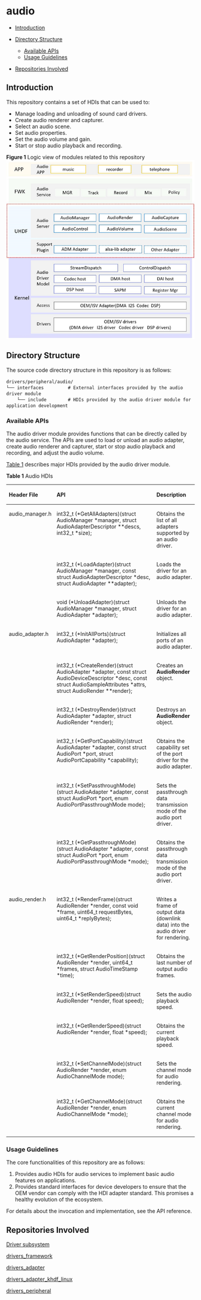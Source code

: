 # audio<a name="EN-US_TOPIC_0000001078525242"></a>

-   [Introduction](#section11660541593)
-   [Directory Structure](#section161941989596)
    -   [Available APIs](#section1551164914237)
    -   [Usage Guidelines](#section129654513264)

-   [Repositories Involved](#section1371113476307)

## Introduction<a name="section11660541593"></a>

This repository contains a set of HDIs that can be used to:

-   Manage loading and unloading of sound card drivers.
-   Create audio renderer and capturer.
-   Select an audio scene.
-   Set audio properties.
-   Set the audio volume and gain.
-   Start or stop audio playback and recording.

**Figure  1**  Logic view of modules related to this repository<a name="fig3672817152110"></a>
![](figures/logic-view-of-modules-related-to-this-repository.png "logic-view-of-modules-related-to-this-repository")

## Directory Structure<a name="section161941989596"></a>

The source code directory structure in this repository is as follows:

```
drivers/peripheral/audio/
└── interfaces         # External interfaces provided by the audio driver module
    └── include        # HDIs provided by the audio driver module for application development
```

### Available APIs<a name="section1551164914237"></a>

The audio driver module provides functions that can be directly called by the audio service. The APIs are used to load or unload an audio adapter, create audio renderer and capturer, start or stop audio playback and recording, and adjust the audio volume.

[Table 1](#table1513255710559)  describes major HDIs provided by the audio driver module.

**Table  1**  Audio HDIs

<a name="table1513255710559"></a>
<table><thead align="left"><tr id="row171321857155517"><th class="cellrowborder" valign="top" width="10.721072107210723%" id="mcps1.2.4.1.1"><p id="p6132957115511"><a name="p6132957115511"></a><a name="p6132957115511"></a>Header File</p>
</th>
<th class="cellrowborder" valign="top" width="66.36663666366637%" id="mcps1.2.4.1.2"><p id="p14132125715552"><a name="p14132125715552"></a><a name="p14132125715552"></a>API</p>
</th>
<th class="cellrowborder" valign="top" width="22.912291229122914%" id="mcps1.2.4.1.3"><p id="p18132205755516"><a name="p18132205755516"></a><a name="p18132205755516"></a>Description</p>
</th>
</tr>
</thead>
<tbody><tr id="row13132357165514"><td class="cellrowborder" rowspan="3" valign="top" width="10.721072107210723%" headers="mcps1.2.4.1.1 "><p id="p15132185775510"><a name="p15132185775510"></a><a name="p15132185775510"></a>audio_manager.h</p>
<p id="p18132157175510"><a name="p18132157175510"></a><a name="p18132157175510"></a></p>
<p id="p2133757135510"><a name="p2133757135510"></a><a name="p2133757135510"></a></p>
</td>
<td class="cellrowborder" valign="top" width="66.36663666366637%" headers="mcps1.2.4.1.2 "><p id="p11132857135517"><a name="p11132857135517"></a><a name="p11132857135517"></a>int32_t (*GetAllAdapters)(struct AudioManager *manager, struct AudioAdapterDescriptor **descs, int32_t *size);</p>
</td>
<td class="cellrowborder" valign="top" width="22.912291229122914%" headers="mcps1.2.4.1.3 "><p id="p213285715558"><a name="p213285715558"></a><a name="p213285715558"></a>Obtains the list of all adapters supported by an audio driver.</p>
</td>
</tr>
<tr id="row9132135715515"><td class="cellrowborder" valign="top" headers="mcps1.2.4.1.1 "><p id="p16133957155517"><a name="p16133957155517"></a><a name="p16133957155517"></a>int32_t (*LoadAdapter)(struct AudioManager *manager, const struct AudioAdapterDescriptor *desc, struct AudioAdapter **adapter);</p>
</td>
<td class="cellrowborder" valign="top" headers="mcps1.2.4.1.2 "><p id="p113315745519"><a name="p113315745519"></a><a name="p113315745519"></a>Loads the driver for an audio adapter.</p>
</td>
</tr>
<tr id="row171330575555"><td class="cellrowborder" valign="top" headers="mcps1.2.4.1.1 "><p id="p913315573557"><a name="p913315573557"></a><a name="p913315573557"></a>void (*UnloadAdapter)(struct AudioManager *manager, struct AudioAdapter *adapter);</p>
</td>
<td class="cellrowborder" valign="top" headers="mcps1.2.4.1.2 "><p id="p1413365765514"><a name="p1413365765514"></a><a name="p1413365765514"></a>Unloads the driver for an audio adapter.</p>
</td>
</tr>
<tr id="row1513316577554"><td class="cellrowborder" rowspan="6" valign="top" width="10.721072107210723%" headers="mcps1.2.4.1.1 "><p id="p15133657185517"><a name="p15133657185517"></a><a name="p15133657185517"></a>audio_adapter.h</p>
<p id="p1513315717555"><a name="p1513315717555"></a><a name="p1513315717555"></a></p>
<p id="p81331057125513"><a name="p81331057125513"></a><a name="p81331057125513"></a></p>
<p id="p18703206155812"><a name="p18703206155812"></a><a name="p18703206155812"></a></p>
<p id="p17186692581"><a name="p17186692581"></a><a name="p17186692581"></a></p>
<p id="p28322099581"><a name="p28322099581"></a><a name="p28322099581"></a></p>
</td>
<td class="cellrowborder" valign="top" width="66.36663666366637%" headers="mcps1.2.4.1.2 "><p id="p1213365714550"><a name="p1213365714550"></a><a name="p1213365714550"></a>int32_t (*InitAllPorts)(struct AudioAdapter *adapter);</p>
</td>
<td class="cellrowborder" valign="top" width="22.912291229122914%" headers="mcps1.2.4.1.3 "><p id="p201331557185512"><a name="p201331557185512"></a><a name="p201331557185512"></a>Initializes all ports of an audio adapter.</p>
</td>
</tr>
<tr id="row171331657185514"><td class="cellrowborder" valign="top" headers="mcps1.2.4.1.1 "><p id="p913305715553"><a name="p913305715553"></a><a name="p913305715553"></a>int32_t (*CreateRender)(struct AudioAdapter *adapter, const struct AudioDeviceDescriptor *desc, const struct AudioSampleAttributes *attrs, struct AudioRender **render);</p>
</td>
<td class="cellrowborder" valign="top" headers="mcps1.2.4.1.2 "><p id="p161332570553"><a name="p161332570553"></a><a name="p161332570553"></a>Creates an <strong id="b110819501338"><a name="b110819501338"></a><a name="b110819501338"></a>AudioRender</strong> object.</p>
</td>
</tr>
<tr id="row41331557165518"><td class="cellrowborder" valign="top" headers="mcps1.2.4.1.1 "><p id="p6133145713559"><a name="p6133145713559"></a><a name="p6133145713559"></a>int32_t (*DestroyRender)(struct AudioAdapter *adapter, struct AudioRender *render);</p>
</td>
<td class="cellrowborder" valign="top" headers="mcps1.2.4.1.2 "><p id="p131331557175510"><a name="p131331557175510"></a><a name="p131331557175510"></a>Destroys an <strong id="b1528712211157"><a name="b1528712211157"></a><a name="b1528712211157"></a>AudioRender</strong> object.</p>
</td>
</tr>
<tr id="row77021769584"><td class="cellrowborder" valign="top" headers="mcps1.2.4.1.1 "><p id="p77031566584"><a name="p77031566584"></a><a name="p77031566584"></a>int32_t (*GetPortCapability)(struct AudioAdapter *adapter, const struct AudioPort *port, struct AudioPortCapability *capability);</p>
</td>
<td class="cellrowborder" valign="top" headers="mcps1.2.4.1.2 "><p id="p1470315695811"><a name="p1470315695811"></a><a name="p1470315695811"></a>Obtains the capability set of the port driver for the audio adapter.</p>
</td>
</tr>
<tr id="row71857914585"><td class="cellrowborder" valign="top" headers="mcps1.2.4.1.1 "><p id="p1318619155811"><a name="p1318619155811"></a><a name="p1318619155811"></a>int32_t (*SetPassthroughMode)(struct AudioAdapter *adapter, const struct AudioPort *port, enum AudioPortPassthroughMode mode);</p>
</td>
<td class="cellrowborder" valign="top" headers="mcps1.2.4.1.2 "><p id="p1186597589"><a name="p1186597589"></a><a name="p1186597589"></a>Sets the passthrough data transmission mode of the audio port driver.</p>
</td>
</tr>
<tr id="row18831119115815"><td class="cellrowborder" valign="top" headers="mcps1.2.4.1.1 "><p id="p48323975814"><a name="p48323975814"></a><a name="p48323975814"></a>int32_t (*GetPassthroughMode)(struct AudioAdapter *adapter, const struct AudioPort *port, enum AudioPortPassthroughMode *mode);</p>
</td>
<td class="cellrowborder" valign="top" headers="mcps1.2.4.1.2 "><p id="p15832129135813"><a name="p15832129135813"></a><a name="p15832129135813"></a>Obtains the passthrough data transmission mode of the audio port driver.</p>
</td>
</tr>
<tr id="row1452521025813"><td class="cellrowborder" rowspan="8" valign="top" width="10.721072107210723%" headers="mcps1.2.4.1.1 "><p id="p12525910165811"><a name="p12525910165811"></a><a name="p12525910165811"></a>audio_render.h</p>
<p id="p1929018168192"><a name="p1929018168192"></a><a name="p1929018168192"></a></p>
<p id="p99515179192"><a name="p99515179192"></a><a name="p99515179192"></a></p>
<p id="p11331918201913"><a name="p11331918201913"></a><a name="p11331918201913"></a></p>
<p id="p209341981918"><a name="p209341981918"></a><a name="p209341981918"></a></p>
<p id="p1996019191197"><a name="p1996019191197"></a><a name="p1996019191197"></a></p>
<p id="p2812720131919"><a name="p2812720131919"></a><a name="p2812720131919"></a></p>
<p id="p942322013262"><a name="p942322013262"></a><a name="p942322013262"></a></p>
</td>
<td class="cellrowborder" valign="top" width="66.36663666366637%" headers="mcps1.2.4.1.2 "><p id="p105259109581"><a name="p105259109581"></a><a name="p105259109581"></a>int32_t (*RenderFrame)(struct AudioRender *render, const void *frame, uint64_t requestBytes, uint64_t *replyBytes);</p>
</td>
<td class="cellrowborder" valign="top" width="22.912291229122914%" headers="mcps1.2.4.1.3 "><p id="p752531095814"><a name="p752531095814"></a><a name="p752531095814"></a>Writes a frame of output data (downlink data) into the audio driver for rendering.</p>
</td>
</tr>
<tr id="row172902161193"><td class="cellrowborder" valign="top" headers="mcps1.2.4.1.1 "><p id="p16290141681918"><a name="p16290141681918"></a><a name="p16290141681918"></a>int32_t (*GetRenderPosition)(struct AudioRender *render, uint64_t *frames, struct AudioTimeStamp *time);</p>
</td>
<td class="cellrowborder" valign="top" headers="mcps1.2.4.1.2 "><p id="p1929141611198"><a name="p1929141611198"></a><a name="p1929141611198"></a>Obtains the last number of output audio frames.</p>
</td>
</tr>
<tr id="row1948179195"><td class="cellrowborder" valign="top" headers="mcps1.2.4.1.1 "><p id="p1395181710193"><a name="p1395181710193"></a><a name="p1395181710193"></a>int32_t (*SetRenderSpeed)(struct AudioRender *render, float speed);</p>
</td>
<td class="cellrowborder" valign="top" headers="mcps1.2.4.1.2 "><p id="p169531741912"><a name="p169531741912"></a><a name="p169531741912"></a>Sets the audio playback speed.</p>
</td>
</tr>
<tr id="row1331121813197"><td class="cellrowborder" valign="top" headers="mcps1.2.4.1.1 "><p id="p533121871912"><a name="p533121871912"></a><a name="p533121871912"></a>int32_t (*GetRenderSpeed)(struct AudioRender *render, float *speed);</p>
</td>
<td class="cellrowborder" valign="top" headers="mcps1.2.4.1.2 "><p id="p4331131817195"><a name="p4331131817195"></a><a name="p4331131817195"></a>Obtains the current playback speed.</p>
</td>
</tr>
<tr id="row1393181951920"><td class="cellrowborder" valign="top" headers="mcps1.2.4.1.1 "><p id="p79410191191"><a name="p79410191191"></a><a name="p79410191191"></a>int32_t (*SetChannelMode)(struct AudioRender *render, enum AudioChannelMode mode);</p>
</td>
<td class="cellrowborder" valign="top" headers="mcps1.2.4.1.2 "><p id="p17948193197"><a name="p17948193197"></a><a name="p17948193197"></a>Sets the channel mode for audio rendering.</p>
</td>
</tr>
<tr id="row12422102092613"><td class="cellrowborder" valign="top" headers="mcps1.2.4.1.1 "><p id="p194231720102610"><a name="p194231720102610"></a><a name="p194231720102610"></a>int32_t (*GetChannelMode)(struct AudioRender *render, enum AudioChannelMode *mode);</p>
</td>
<td class="cellrowborder" valign="top" headers="mcps1.2.4.1.2 "><p id="p342315202267"><a name="p342315202267"></a><a name="p342315202267"></a>Obtains the current channel mode for audio rendering.</p>
</td>
</tr>
</tbody>
</table>

### Usage Guidelines<a name="section129654513264"></a>

The core functionalities of this repository are as follows:

1.  Provides audio HDIs for audio services to implement basic audio features on applications.
2.  Provides standard interfaces for device developers to ensure that the OEM vendor can comply with the HDI adapter standard. This promises a healthy evolution of the ecosystem.

For details about the invocation and implementation, see the API reference.

## Repositories Involved<a name="section1371113476307"></a>

[Driver subsystem](https://gitee.com/openharmony/docs/blob/master/en/readme/driver.md)

[drivers\_framework](https://gitee.com/openharmony/drivers_framework/blob/master/README.md)

[drivers\_adapter](https://gitee.com/openharmony/drivers_adapter/blob/master/README.md)

[drivers\_adapter\_khdf\_linux](https://gitee.com/openharmony/drivers_adapter_khdf_linux/blob/master/README.md)

[drivers\_peripheral](https://gitee.com/openharmony/drivers_peripheral)

